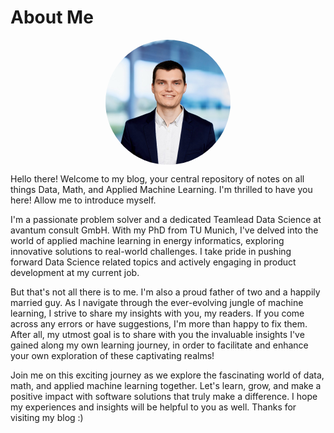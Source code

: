 <html>
<head>
  <title>About Me</title>
  <style>
    /* CSS Styling for profile image */
    .profile-image {
      position: relative;
      width: 200px; /* Set the desired width */
      height: 200px; /* Set the desired height */
      border-radius: 50%; /* Create a circular shape */
      overflow: hidden; /* Hide any overflow */
     margin: 0 auto; /* Center the image horizontally */
    }

    .profile-image__img {
      width: 100%; /* Make the image fill the container */
      height: 100%;
      object-fit: cover; /* Maintain aspect ratio and crop if needed */
    }

    .profile-image__placeholder {
      position: absolute;
      top: 0;
      left: 0;
      width: 100%;
      height: 100%;
      display: flex;
      align-items: center;
      justify-content: center;
      background-color: #f3f3f3; /* Set the desired background color */
    }

    .profile-image__placeholder-text {
      font-size: 18px;
      color: #999; /* Set the desired color */
    }

    h1 {
  text-align: center; /* Center the title horizontally */
}

  </style>
</head>
<body>
  <h1>About Me</h1>
  <div class="profile-image">
    <img src="/images/profile.jpg" alt="" class="profile-image__img">
    
  </div>
  <p>
    Hello there! Welcome to my blog, your central repository of notes on all things Data, Math, and Applied Machine Learning.
    I'm thrilled to have you here! Allow me to introduce myself.
  </p>
  <p>
    I'm a passionate problem solver and a dedicated Teamlead Data Science at avantum consult GmbH. With my PhD from TU Munich,
    I've delved into the world of applied machine learning in energy informatics, exploring innovative solutions to real-world challenges.
    I take pride in pushing forward Data Science related topics and actively engaging in product development at my current job.
  </p>
  <p>
    But that's not all there is to me. I'm also a proud father of two and a happily married guy.
    As I navigate through the ever-evolving jungle of machine learning, I strive to share my insights with you, my readers.
    If you come across any errors or have suggestions, I'm more than happy to fix them.
    After all, my utmost goal is to share with you the invaluable insights I've gained along my own learning journey,
    in order to facilitate and enhance your own exploration of these captivating realms!
  </p>
  <p>
    Join me on this exciting journey as we explore the fascinating world of data, math, and applied machine learning together.
    Let's learn, grow, and make a positive impact with software solutions that truly make a difference.
    I hope my experiences and insights will be helpful to you as well. Thanks for visiting my blog :)
  </p>
</body>
</html>